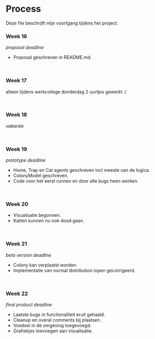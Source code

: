# Process
Deze file beschrijft mijn voortgang tijdens het project.


### Week 16         
_proposal deadline_
- Proposal geschreven in README.md.

<br>

### Week 17
alleen tijdens werkcollege donderdag 2 uurtjes gewerkt :/

<br>

### Week 18
*vakantie*

<br>

### Week 19
_prototype deadline_
- Home, Trap en Cat agents geschreven incl meeste van de logica.
- ColonyModel geschreven.
- Code voor het eerst runnen en door alle bugs heen werken.

<br>

### Week 20
- Visualisatie begonnen.
- Katten kunnen nu ook dood gaan.

<br>

### Week 21
_beta version deadline_
- Colony kan verplaatst worden.
- Implementatie van normal distribution lopen gecorrigeerd.

<br>

### Week 22
_final product deadline_
- Laatste bugs in functionaliteit eruit gehaald.
- Cleanup en overal comments bij plaatsen.
- Voedsel in de omgeving toegevoegd.
- Grafiekjes toevoegen aan visualisatie.


